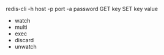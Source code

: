 redis-cli -h host -p port -a password
GET key
SET key value

* watch
* multi
* exec
* discard
* unwatch